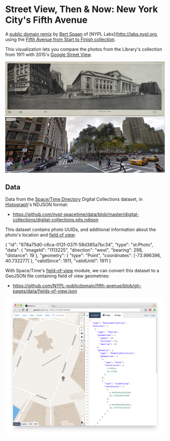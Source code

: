 # Street View, Then & Now: New York City's Fifth Avenue

A [public domain remix](http://publicdomain.nypl.org) by [Bert Spaan](https://twitter.com/bertspaan) of [NYPL Labs](http://labs.nypl.org, using the [Fifth Avenue from Start to Finish collection](http://digitalcollections.nypl.org/collections/fifth-avenue-new-york-from-start-to-finish#/?tab=about).

This visualization lets you compare the photos from the Library's collection from 1911 with
2015's [Google Street View](https://www.google.nl/maps/@40.7528429,-73.9813567,3a,75y,299.2h,96.54t/data=!3m6!1e1!3m4!1sFR-Gcj5IDRGxJ72fhcikWw!2e0!7i13312!8i6656).

![](photos/74db14a0-c6ca-012f-8de3-58d385a7bc34.jpg)
![](img/street-view.jpg)

## Data

Data from the [Space/Time Directory](http://spacetime.nypl.org/) Digital Collections dataset, in [Histograph](https://github.com/histograph/histograph)'s NDJSON format:

- https://github.com/nypl-spacetime/data/blob/master/digital-collections/digital-collections.pits.ndjson

This dataset contains photo UUIDs, and additional information about the photo's location and [field of view](https://en.wikipedia.org/wiki/Field_of_view):

{
	"id": "678a75d0-c6ca-012f-037f-58d385a7bc34",
	"type": "st:Photo",
	"data": {
		"imageId": "1113225",
		"direction": "west",
		"bearing": 298,
		"distance": 19
	},
	"geometry": {
		"type": "Point",
		"coordinates": [-73.996396, 40.732277]
	},
	"validSince": 1911,
	"validUntil": 1911
}

With Space/Time's [field-of-view](https://github.com/nypl-spacetime/field-of-view) module, we can convert this dataset to a GeoJSON file containing field of view geometries:

- https://github.com/NYPL-publicdomain/fifth-avenue/blob/gh-pages/data/fields-of-view.json

![](img/field-of-view.png)
